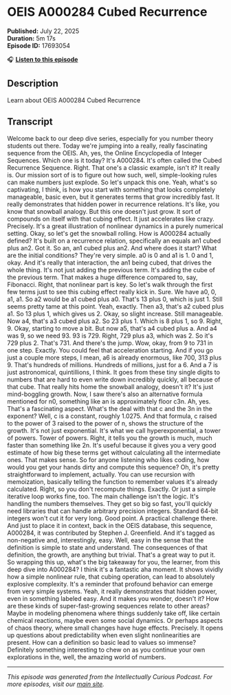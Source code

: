 # OEIS A000284 Cubed Recurrence

**Published:** July 22, 2025  
**Duration:** 5m 17s  
**Episode ID:** 17693054

🎧 **[Listen to this episode](https://intellectuallycurious.buzzsprout.com/2529712/episodes/17693054-oeis-a000284-cubed-recurrence)**

## Description

Learn about OEIS A000284 Cubed Recurrence

## Transcript

Welcome back to our deep dive series, especially for you number theory students out there. Today we're jumping into a really, really fascinating sequence from the OEIS. Ah, yes, the Online Encyclopedia of Integer Sequences. Which one is it today? It's A000284. It's often called the Cubed Recurrence Sequence. Right. That one's a classic example, isn't it? It really is. Our mission sort of is to figure out how such, well, simple-looking rules can make numbers just explode. So let's unpack this one. Yeah, what's so captivating, I think, is how you start with something that looks completely manageable, basic even, but it generates terms that grow incredibly fast. It really demonstrates that hidden power in recurrence relations. It's like, you know that snowball analogy. But this one doesn't just grow. It sort of compounds on itself with that cubing effect. It just accelerates like crazy. Precisely. It's a great illustration of nonlinear dynamics in a purely numerical setting. Okay, so let's get the snowball rolling. How is A000284 actually defined? It's built on a recurrence relation, specifically an equals an1 cubed plus an2. Got it. So an, an1 cubed plus an2. And where does it start? What are the initial conditions? They're very simple. a0 is 0 and a1 is 1. 0 and 1, okay. And it's really that interaction, the an1 being cubed, that drives the whole thing. It's not just adding the previous term. It's adding the cube of the previous term. That makes a huge difference compared to, say, Fibonacci. Right, that nonlinear part is key. So let's walk through the first few terms just to see this cubing effect really kick in. Sure. We have a0, 0, a1, a1. So a2 would be a1 cubed plus a0. That's 13 plus 0, which is just 1. Still seems pretty tame at this point. Yeah, exactly. Then a3, that's a2 cubed plus a1. So 13 plus 1, which gives us 2. Okay, so slight increase. Still manageable. Now a4, that's a3 cubed plus a2. So 23 plus 1. Which is 8 plus 1, so 9. Right, 9. Okay, starting to move a bit. But now a5, that's a4 cubed plus a. And a4 was 9, so we need 93. 93 is 729. Right, 729 plus a3, which was 2. So it's 729 plus 2. That's 731. And there's the jump. Wow, okay, from 9 to 731 in one step. Exactly. You could feel that acceleration starting. And if you go just a couple more steps, I mean, a6 is already enormous, like 700, 313 plus 9. That's hundreds of millions. Hundreds of millions, just for a 6. And a 7 is just astronomical, quintillions, I think. It goes from these tiny single digits to numbers that are hard to even write down incredibly quickly, all because of that cube. That really hits home the snowball analogy, doesn't it? It's just mind-boggling growth. Now, I saw there's also an alternative formula mentioned for n0, something like an is approximately floor c3n. Ah, yes. That's a fascinating aspect. What's the deal with that c and the 3n in the exponent? Well, c is a constant, roughly 1.0275. And that formula, c raised to the power of 3 raised to the power of n, shows the structure of the growth. It's not just exponential. It's what we call hyperexponential, a tower of powers. Tower of powers. Right, it tells you the growth is much, much faster than something like 2n. It's useful because it gives you a very good estimate of how big these terms get without calculating all the intermediate ones. That makes sense. So for anyone listening who likes coding, how would you get your hands dirty and compute this sequence? Oh, it's pretty straightforward to implement, actually. You can use recursion with memoization, basically telling the function to remember values it's already calculated. Right, so you don't recompute things. Exactly. Or just a simple iterative loop works fine, too. The main challenge isn't the logic. It's handling the numbers themselves. They get so big so fast, you'll quickly need libraries that can handle arbitrary precision integers. Standard 64-bit integers won't cut it for very long. Good point. A practical challenge there. And just to place it in context, back in the OEIS database, this sequence, A000284, it was contributed by Stephen J. Greenfield. And it's tagged as non-negative and, interestingly, easy. Well, easy in the sense that the definition is simple to state and understand. The consequences of that definition, the growth, are anything but trivial. That's a great way to put it. So wrapping this up, what's the big takeaway for you, the learner, from this deep dive into A000284? I think it's a fantastic aha moment. It shows vividly how a simple nonlinear rule, that cubing operation, can lead to absolutely explosive complexity. It's a reminder that profound behavior can emerge from very simple systems. Yeah, it really demonstrates that hidden power, even in something labeled easy. And it makes you wonder, doesn't it? How are these kinds of super-fast-growing sequences relate to other areas? Maybe in modeling phenomena where things suddenly take off, like certain chemical reactions, maybe even some social dynamics. Or perhaps aspects of chaos theory, where small changes have huge effects. Precisely. It opens up questions about predictability when even slight nonlinearities are present. How can a definition so basic lead to values so immense? Definitely something interesting to chew on as you continue your own explorations in the, well, the amazing world of numbers.

---
*This episode was generated from the Intellectually Curious Podcast. For more episodes, visit our [main site](https://intellectuallycurious.buzzsprout.com).*

